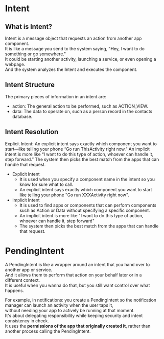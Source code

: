 # Intent

## What is Intent?

Intent is a message object that requests an action from another app component.  
It is like a message you send to the system saying, "Hey, I want to do something or go somewhere."  
It could be starting another activity, launching a service, or even opening a webpage.  
And the system analyzes the Intent and executes the component.

## Intent Structure

The primary pieces of information in an intent are:

* action: The general action to be performed, such as ACTION_VIEW.
* data: The data to operate on, such as a person record in the contacts database.

## Intent Resolution

Explicit Intent:
An explicit intent says exactly which component you want to start—like telling your phone “Go run
ThisActivity right now.” An implicit intent is more like “I want to do this type of action, whoever
can handle it, step forward.” The system then picks the best match from the apps that can handle
that request.

* Explicit Intent
    * It is used when you specify a component name in the intent so you know for sure what to call.
    * An explicit intent says exactly which component you want to start like telling your phone
      "Go run XXXActivity right now".
* Implicit Intent
    * It is used to find apps or components that can perform components such as Action or Data
      without specifying a specific component.
    * An implicit intent is more like
      "I want to do this type of action, whoever can handle it, step forward"
    * The system then picks the best match from the apps that can handle that request.

# PendingIntent

A PendingIntent is like a wrapper around an intent that you hand over to another app or service.  
And it allows them to perform that action on your behalf later or in a different context.  
It is useful when you wanna do that, but you still want control over what happens.

For example, in notifications:
you create a PendingIntent so the notification manager can launch an activity when the user taps
it,  
without needing your app to actively be running at that moment.  
It's about delegating responsibility while keeping security and intent consistency in check.  
It uses the **permissions of the app that originally created it**, rather than another process
calling the PendingIntent.  

